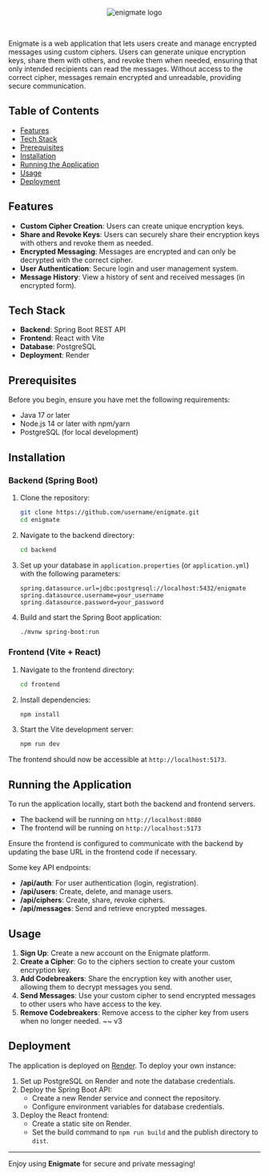 <p align="center">
  <img src="https://github.com/user-attachments/assets/47053d25-6e26-4077-8375-7c321a6a39f2" alt="enigmate logo">
</p>
  <br>

Enigmate is a web application that lets users create and manage encrypted messages using custom ciphers. Users can generate unique encryption keys, share them with others, and revoke them when needed, ensuring that only intended recipients can read the messages. Without access to the correct cipher, messages remain encrypted and unreadable, providing secure communication.

## Table of Contents

- [Features](#features)
- [Tech Stack](#tech-stack)
- [Prerequisites](#prerequisites)
- [Installation](#installation)
- [Running the Application](#running-the-application)
- [Usage](#usage)
- [Deployment](#deployment)

## Features

- **Custom Cipher Creation**: Users can create unique encryption keys.
- **Share and Revoke Keys**: Users can securely share their encryption keys with others and revoke them as needed.
- **Encrypted Messaging**: Messages are encrypted and can only be decrypted with the correct cipher.
- **User Authentication**: Secure login and user management system.
- **Message History**: View a history of sent and received messages (in encrypted form).
  
## Tech Stack

- **Backend**: Spring Boot REST API
- **Frontend**: React with Vite
- **Database**: PostgreSQL
- **Deployment**: Render

## Prerequisites

Before you begin, ensure you have met the following requirements:

- Java 17 or later
- Node.js 14 or later with npm/yarn
- PostgreSQL (for local development)

## Installation

### Backend (Spring Boot)

1. Clone the repository:
   ```bash
   git clone https://github.com/username/enigmate.git
   cd enigmate
   ```

2. Navigate to the backend directory:
   ```bash
   cd backend
   ```

3. Set up your database in `application.properties` (or `application.yml`) with the following parameters:
   ```properties
   spring.datasource.url=jdbc:postgresql://localhost:5432/enigmate
   spring.datasource.username=your_username
   spring.datasource.password=your_password
   ```

4. Build and start the Spring Boot application:
   ```bash
   ./mvnw spring-boot:run
   ```

### Frontend (Vite + React)

1. Navigate to the frontend directory:
   ```bash
   cd frontend
   ```

2. Install dependencies:
   ```bash
   npm install
   ```

3. Start the Vite development server:
   ```bash
   npm run dev
   ```

The frontend should now be accessible at `http://localhost:5173`.

## Running the Application

To run the application locally, start both the backend and frontend servers.

- The backend will be running on `http://localhost:8080`
- The frontend will be running on `http://localhost:5173`

Ensure the frontend is configured to communicate with the backend by updating the base URL in the frontend code if necessary.


Some key API endpoints:

- **/api/auth**: For user authentication (login, registration).
- **/api/users**: Create, delete, and manage users.
- **/api/ciphers**: Create, share, revoke ciphers.
- **/api/messages**: Send and retrieve encrypted messages.

## Usage

1. **Sign Up**: Create a new account on the Enigmate platform.
2. **Create a Cipher**: Go to the ciphers section to create your custom encryption key.
3. **Add Codebreakers**: Share the encryption key with another user, allowing them to decrypt messages you send.
4. **Send Messages**: Use your custom cipher to send encrypted messages to other users who have access to the key.
5. **Remove Codebreakers**: Remove access to the cipher key from users when no longer needed. ~~ v3

## Deployment

The application is deployed on [Render](https://render.com/). To deploy your own instance:

1. Set up PostgreSQL on Render and note the database credentials.
2. Deploy the Spring Boot API:
   - Create a new Render service and connect the repository.
   - Configure environment variables for database credentials.
3. Deploy the React frontend:
   - Create a static site on Render.
   - Set the build command to `npm run build` and the publish directory to `dist`.

---

Enjoy using **Enigmate** for secure and private messaging!
